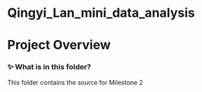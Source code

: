 # Qingyi_Lan_mini_data_analysis
# Project Overview  

### :sparkles: What is in this folder?  
This folder contains the source for Milestone 2

